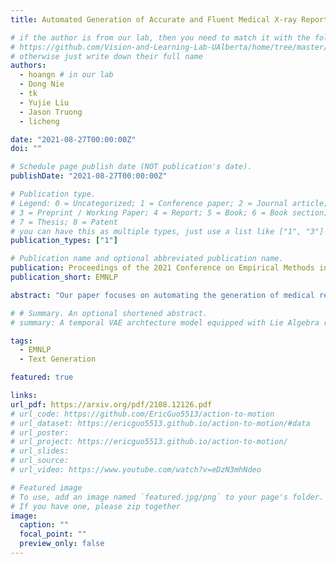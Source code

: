 ```yaml
---
title: Automated Generation of Accurate and Fluent Medical X-ray Reports

# if the author is from our lab, then you need to match it with the folder name you can find here
# https://github.com/Vision-and-Learning-Lab-UAlberta/home/tree/master/content/authors
# otherwise just write down their full name
authors:
  - hoangn # in our lab
  - Dong Nie
  - tk
  - Yujie Liu
  - Jason Truong
  - licheng

date: "2021-08-27T00:00:00Z"
doi: ""

# Schedule page publish date (NOT publication's date).
publishDate: "2021-08-27T00:00:00Z"

# Publication type.
# Legend: 0 = Uncategorized; 1 = Conference paper; 2 = Journal article;
# 3 = Preprint / Working Paper; 4 = Report; 5 = Book; 6 = Book section;
# 7 = Thesis; 8 = Patent
# you can have this as multiple types, just use a list like ["1", "3"]
publication_types: ["1"]

# Publication name and optional abbreviated publication name.
publication: Proceedings of the 2021 Conference on Empirical Methods in Natural Language Processing
publication_short: EMNLP

abstract: "Our paper focuses on automating the generation of medical reports from chest X-ray image inputs, a critical yet time-consuming task for radiologists. Unlike existing medical re-port generation efforts that tend to produce human-readable reports, we aim to generate medical reports that are both fluent and clinically accurate. This is achieved by our fully differentiable and end-to-end paradigm containing three complementary modules: taking the chest X-ray images and clinical his-tory document of patients as inputs, our classification module produces an internal check-list of disease-related topics, referred to as enriched disease embedding; the embedding representation is then passed to our transformer-based generator, giving rise to the medical reports; meanwhile, our generator also pro-duces the weighted embedding representation, which is fed to our interpreter to ensure consistency with respect to disease-related topics.Our approach achieved promising results on commonly-used metrics concerning language fluency and clinical accuracy. Moreover, noticeable performance gains are consistently ob-served when additional input information is available, such as the clinical document and extra scans of different views."

# # Summary. An optional shortened abstract.
# summary: A temporal VAE archtecture model equipped with Lie Algebra representation for action-conditioned 3D human motion generation.

tags:
  - EMNLP
  - Text Generation

featured: true

links:
url_pdf: https://arxiv.org/pdf/2108.12126.pdf
# url_code: https://github.com/EricGuo5513/action-to-motion
# url_dataset: https://ericguo5513.github.io/action-to-motion/#data
# url_poster:
# url_project: https://ericguo5513.github.io/action-to-motion/
# url_slides:
# url_source:
# url_video: https://www.youtube.com/watch?v=eDzN3mhNdeo

# Featured image
# To use, add an image named `featured.jpg/png` to your page's folder.
# If you have one, please zip together
image:
  caption: ""
  focal_point: ""
  preview_only: false
---
```

